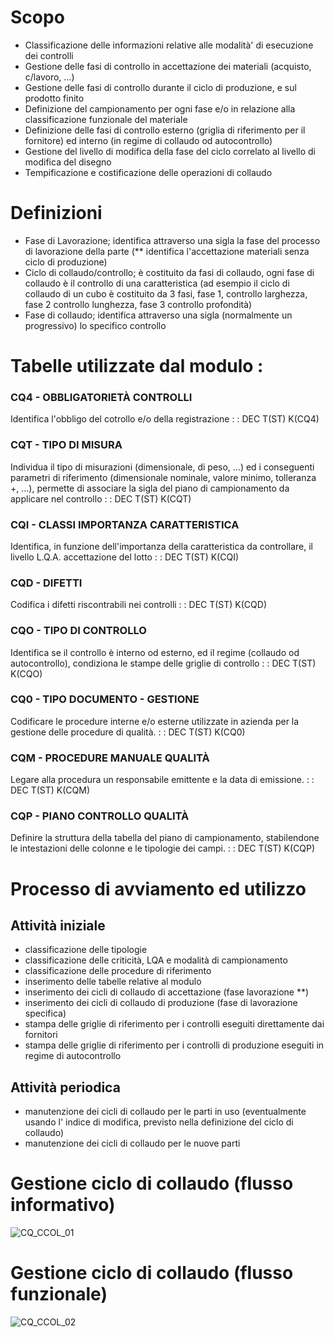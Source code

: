 # Scopo
 * Classificazione delle informazioni relative alle modalità' di esecuzione dei controlli
 * Gestione delle fasi di controllo in accettazione dei materiali (acquisto, c/lavoro, ...)
 * Gestione delle fasi di controllo durante il ciclo di produzione, e sul prodotto finito
 * Definizione  del campionamento per ogni fase e/o in  relazione alla  classificazione funzionale del materiale
 * Definizione delle fasi di controllo esterno (griglia di riferimento per il fornitore) ed interno (in regime di collaudo od autocontrollo)
 * Gestione del livello di modifica della fase del ciclo correlato al livello di modifica del disegno
 * Tempificazione e costificazione delle operazioni di collaudo

# Definizioni
 * Fase di Lavorazione; identifica attraverso una sigla la fase del processo di lavorazione della parte (** identifica l'accettazione materiali senza ciclo di produzione)
 * Ciclo di collaudo/controllo; è costituito da fasi di collaudo, ogni fase di collaudo è il controllo di una caratteristica (ad esempio il ciclo di collaudo di un cubo è costituito da 3 fasi, fase 1, controllo larghezza, fase 2 controllo lunghezza, fase 3 controllo profondità)
 * Fase di collaudo; identifica attraverso una sigla (normalmente un progressivo) lo specifico controllo

# Tabelle utilizzate dal modulo : 
### CQ4 - OBBLIGATORIETÀ CONTROLLI
Identifica l'obbligo del cotrollo e/o della registrazione
  :  : DEC T(ST) K(CQ4)

### CQT - TIPO DI MISURA
Individua il tipo di misurazioni (dimensionale, di peso, ...) ed i conseguenti parametri di riferimento (dimensionale nominale, valore minimo, tolleranza +, ...), permette di associare la sigla del piano di campionamento da applicare nel controllo
 :  : DEC T(ST) K(CQT)

### CQI -  CLASSI IMPORTANZA CARATTERISTICA
Identifica, in funzione dell'importanza della caratteristica da controllare, il livello L.Q.A. accettazione del lotto
 :  : DEC T(ST) K(CQI)

### CQD - DIFETTI
Codifica i difetti riscontrabili nei controlli
 :  : DEC T(ST) K(CQD)

### CQO - TIPO DI CONTROLLO
Identifica se il controllo è interno od esterno, ed il regime (collaudo od autocontrollo), condiziona le stampe delle griglie di controllo
 :  : DEC T(ST) K(CQO)

### CQ0 - TIPO DOCUMENTO - GESTIONE
Codificare le procedure interne e/o esterne utilizzate in azienda per la gestione delle procedure di qualità.
 :  : DEC T(ST) K(CQ0)

### CQM - PROCEDURE MANUALE QUALITÀ
Legare alla procedura un responsabile emittente e la data di emissione.
 :  : DEC T(ST) K(CQM)

### CQP - PIANO CONTROLLO QUALITÀ
Definire la struttura della tabella del piano di campionamento, stabilendone le intestazioni delle colonne e le tipologie dei campi.
 :  : DEC T(ST) K(CQP)

# Processo di avviamento ed utilizzo
## Attività iniziale
 * classificazione delle tipologie
 * classificazione delle criticità, LQA e modalità di campionamento
 * classificazione delle procedure di riferimento
 * inserimento delle tabelle relative al modulo
 * inserimento dei cicli di collaudo di accettazione (fase lavorazione **)
 * inserimento dei cicli di collaudo di produzione (fase di lavorazione specifica)
 * stampa delle griglie di riferimento per i controlli eseguiti direttamente dai fornitori
 * stampa delle griglie di riferimento per i controlli di produzione eseguiti in regime di autocontrollo


## Attività periodica
 * manutenzione dei cicli di collaudo per le parti in uso (eventualmente usando l' indice di modifica, previsto nella definizione del ciclo di collaudo)
 * manutenzione dei cicli di collaudo per le nuove parti


# Gestione ciclo di collaudo (flusso informativo)
![CQ_CCOL_01](http://localhost:3000/immagini/CQCCOL_01/CQ_CCOL_01.png)
# Gestione ciclo di collaudo (flusso funzionale)
![CQ_CCOL_02](http://localhost:3000/immagini/CQCCOL_01/CQ_CCOL_02.png)